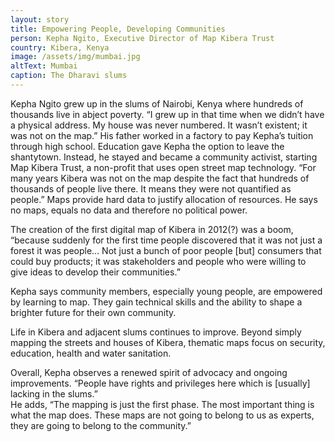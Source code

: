 ```yaml
---
layout: story
title: Empowering People, Developing Communities
person: Kepha Ngito, Executive Director of Map Kibera Trust 
country: Kibera, Kenya
image: /assets/img/mumbai.jpg
altText: Mumbai
caption: The Dharavi slums
---
```


Kepha Ngito grew up in the slums of Nairobi, Kenya where hundreds of thousands live in abject poverty. “I grew up in that time when we didn’t have a physical address. My house was never numbered. It wasn’t existent; it was not on the map.”  His father worked in a factory to pay Kepha’s tuition through high school. Education gave Kepha the option to leave the shantytown.  Instead, he stayed and became a community activist, starting Map Kibera Trust, a non-profit that uses open street map technology. “For many years Kibera was not on the map despite the fact that hundreds of thousands of people live there. It means they were not quantified as people.”  Maps provide hard data to justify allocation of resources.  He says no maps, equals no data and therefore no political power.

The creation of the first digital map of Kibera in 2012(?) was a boom, “because suddenly for the first time people discovered that it was not just a forest it was people…
Not just a bunch of poor people [but] consumers that could buy products; it was stakeholders and people who were willing to give ideas to develop their communities.”

Kepha says community members, especially young people, are empowered by learning to map.  They gain technical skills and the ability to shape a brighter future for their own community. 

Life in Kibera and adjacent slums continues to improve.  Beyond simply mapping the streets and houses of Kibera, thematic maps focus on security, education, health and water sanitation.  

Overall, Kepha observes a renewed spirit of advocacy and ongoing improvements.
“People have rights and privileges here which is [usually] lacking in the slums.”  
He adds, “The mapping is just the first phase. The most important thing is what the map does.  These maps are not going to belong to us as experts, they are going to belong to the community.”
